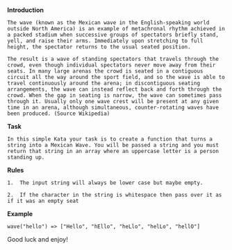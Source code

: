<strong>Introduction</strong>

    The wave (known as the Mexican wave in the English-speaking world outside North America) is an example of metachronal rhythm achieved in a packed stadium when successive groups of spectators briefly stand, yell, and raise their arms. Immediately upon stretching to full height, the spectator returns to the usual seated position.

    The result is a wave of standing spectators that travels through the crowd, even though individual spectators never move away from their seats. In many large arenas the crowd is seated in a contiguous circuit all the way around the sport field, and so the wave is able to travel continuously around the arena; in discontiguous seating arrangements, the wave can instead reflect back and forth through the crowd. When the gap in seating is narrow, the wave can sometimes pass through it. Usually only one wave crest will be present at any given time in an arena, although simultaneous, counter-rotating waves have been produced. (Source Wikipedia)

<strong>Task</strong>

    In this simple Kata your task is to create a function that turns a string into a Mexican Wave. You will be passed a string and you must return that string in an array where an uppercase letter is a person standing up. 

<strong>Rules</strong>

    1.  The input string will always be lower case but maybe empty.

    2.  If the character in the string is whitespace then pass over it as if it was an empty seat

<strong>Example</strong>

    wave("hello") => ["Hello", "hEllo", "heLlo", "helLo", "hellO"]
Good luck and enjoy!
